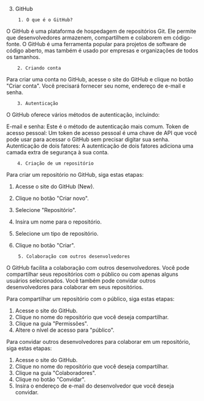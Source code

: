 3. GitHub

		1. O que é o GitHub?

O GitHub é uma plataforma de hospedagem de repositórios Git. Ele permite que desenvolvedores armazenem, compartilhem e colaborem em código-fonte. O GitHub é uma ferramenta popular para projetos de software de código aberto, mas também é usado por empresas e organizações de todos os tamanhos.

   		2. Criando conta

Para criar uma conta no GitHub, acesse o site do GitHub e clique no botão "Criar conta". Você precisará fornecer seu nome, endereço de e-mail e senha.

		3. Autenticação

O GitHub oferece vários métodos de autenticação, incluindo:

E-mail e senha: Este é o método de autenticação mais comum.
Token de acesso pessoal: Um token de acesso pessoal é uma chave de API que você pode usar para acessar o GitHub sem precisar digitar sua senha.
Autenticação de dois fatores: A autenticação de dois fatores adiciona uma camada extra de segurança à sua conta.

		4. Criação de um repositório

Para criar um repositório no GitHub, siga estas etapas:

1. Acesse o site do GitHub (New).
2. Clique no botão "Criar novo".
3. Selecione "Repositório".
4. Insira um nome para o repositório.
5. Selecione um tipo de repositório.
6. Clique no botão "Criar".

		5. Colaboração com outros desenvolvedores

O GitHub facilita a colaboração com outros desenvolvedores. Você pode compartilhar seus repositórios com o público ou com apenas alguns usuários selecionados. Você também pode convidar outros desenvolvedores para colaborar em seus repositórios.

Para compartilhar um repositório com o público, siga estas etapas:

1. Acesse o site do GitHub.
2. Clique no nome do repositório que você deseja compartilhar.
3. Clique na guia "Permissões".
4. Altere o nível de acesso para "público".

Para convidar outros desenvolvedores para colaborar em um repositório, siga estas etapas:

1. Acesse o site do GitHub.
2. Clique no nome do repositório que você deseja compartilhar.
3. Clique na guia "Colaboradores".
4. Clique no botão "Convidar".
5. Insira o endereço de e-mail do desenvolvedor que você deseja convidar.
